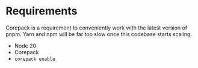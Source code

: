 # Requirements

Corepack is a requirement to conveniently work with the latest version of pnpm. Yarn and npm will be far too slow once this codebase starts scaling.

- Node 20
- Corepack
- `corepack enable`

